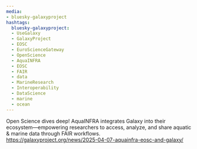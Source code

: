 ```yaml
---
media:
- bluesky-galaxyproject
hashtags:
  bluesky-galaxyproject:
  - UseGalaxy
  - GalaxyProject
  - EOSC
  - EuroScienceGateway
  - OpenScience
  - AquaINFRA
  - EOSC
  - FAIR
  - data
  - MarineResearch
  - Interoperability
  - DataScience
  - marine
  - ocean
---
```

Open Science dives deep!
AquaINFRA integrates Galaxy into their ecosystem—empowering researchers to access, analyze, and share aquatic & marine data through FAIR workflows.
https://galaxyproject.org/news/2025-04-07-aquainfra-eosc-and-galaxy/